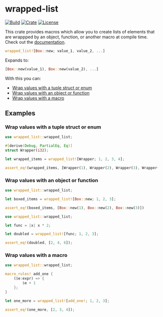 # wrapped-list

[![Build](https://github.com/hunterlawson/wrapped-list/actions/workflows/tests.yml/badge.svg)](https://github.com/hunterlawson/wrapped-list/blob/master/.github/workflows/tests.yml)
[![Crate](https://img.shields.io/crates/v/wrapped-list)](https://crates.io/crates/wrapped-list)
[![License](https://img.shields.io/crates/l/wrapped-list)](https://github.com/hunterlawson/wrapped-list/blob/master/LICENSE)

This crate provides macros which allow you to create lists of elements
that are wrappped by an object, function, or another macro at compile time.
Check out the [documentation](https://docs.rs/wrapped-list/1.0.0/wrapped_list/).

```rust
wrapped_list![Box::new; value_1, value_2, ...]
```

Expands to:

```rust
[Box::new(value_1), Box::new(value_2), ...]
```

With this you can:

- [Wrap values with a tuple struct or enum](#wrap-values-with-a-tuple-struct-or-enum)
- [Wrap values with an object or function](#wrap-values-with-an-object-or-function)
- [Wrap values with a macro](#wrap-values-with-a-macro)

## Examples

### Wrap values with a tuple struct or enum

```rust
use wrapped_list::wrapped_list;

#[derive(Debug, PartialEq, Eq)]
struct Wrapper(i32);

let wrapped_items = wrapped_list![Wrapper; 1, 2, 3, 4];

assert_eq!(wrapped_items, [Wrapper(1), Wrapper(2), Wrapper(3), Wrapper(4)]);
```

### Wrap values with an object or function

```rust
use wrapped_list::wrapped_list;

let boxed_items = wrapped_list![Box::new; 1, 2, 3];

assert_eq!(boxed_items, [Box::new(1), Box::new(2), Box::new(3)])
```

```rust
use wrapped_list::wrapped_list;

let func = |x| x * 2;

let doubled = wrapped_list![func; 1, 2, 3];

assert_eq!(doubled, [2, 4, 6]);
```

### Wrap values with a macro

```rust
use wrapped_list::wrapped_list;

macro_rules! add_one {
    ($e:expr) => {
        $e + 1
    };
}

let one_more = wrapped_list![add_one!; 1, 2, 3];

assert_eq!(one_more, [2, 3, 4]);
```
